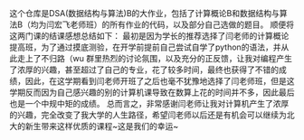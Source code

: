 这个仓库是DSA(数据结构与算法)B的大作业，包括了计算概论B和数据结构与算法B（均为闫宏飞老师班）的所有作业的代码，以及部分自己选做的题目。
顺便将这两门课的结课感想总结如下：
最初是因为学长的推荐选择了闫老师的计算概论提高班，为了通过摸底测验，在开学前提前自己尝试自学了python的语法，并从此走上了不归路（wu
群里热烈的讨论氛围，以及充分的正反馈，让我对编程产生了浓厚的兴趣，甚至超过了自己的专业，花了较多时间，最终也获得了不错的成绩，因此，在这学期看到闫老师开班了之后也毫不犹豫地选择了闫老师班，但是这学期反而因为自己感兴趣的别的计算机课导致在数算上花的时间并不多，因此最后也是一个中规中矩的成绩。
总而言之，非常感谢闫老师让我对计算机产生了浓厚的兴趣，完全改变了我大学的人生路径，希望闫老师以后还是有机会可以继续为北大的新生带来这样优质的课程~这是我们的幸运~
